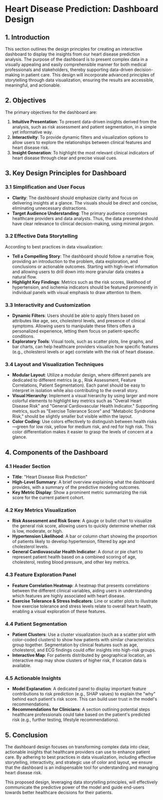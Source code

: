 # Heart Disease Prediction: Dashboard Design

## 1. Introduction

This section outlines the design principles for creating an interactive dashboard to display the insights from our heart disease prediction analysis. The purpose of the dashboard is to present complex data in a visually appealing and easily comprehensible manner for both medical professionals and stakeholders, thereby supporting data-driven decision-making in patient care. This design will incorporate advanced principles of storytelling through data visualization, ensuring the results are accessible, meaningful, and actionable.

## 2. Objectives

The primary objectives for the dashboard are:

1. **Intuitive Presentation**: To present data-driven insights derived from the analysis, such as risk assessment and patient segmentation, in a simple yet informative way.
2. **Interactivity**: To provide dynamic filters and visualization options to allow users to explore the relationships between clinical features and heart disease risk.
3. **Insight Generation**: To highlight the most relevant clinical indicators of heart disease through clear and precise visual cues.

## 3. Key Design Principles for Dashboard

### 3.1 Simplification and User Focus

- **Clarity**: The dashboard should emphasize clarity and focus on delivering insights at a glance. The visuals should be direct and concise, eliminating unnecessary distractions.
- **Target Audience Understanding**: The primary audience comprises healthcare providers and data analysts. Thus, the data presented should have clear relevance to clinical decision-making, using minimal jargon.

### 3.2 Effective Data Storytelling

According to best practices in data visualization:

- **Tell a Compelling Story**: The dashboard should follow a narrative flow, providing an introduction to the problem, data exploration, and conclusions or actionable outcomes. Starting with high-level information and allowing users to drill down into more granular data creates a natural flow.
- **Highlight Key Findings**: Metrics such as the risk scores, likelihood of hypertension, and ischemia indicators should be featured prominently in individual panels with visual emphasis to draw attention to them.

### 3.3 Interactivity and Customization

- **Dynamic Filters**: Users should be able to apply filters based on attributes like age, sex, cholesterol levels, and presence of clinical symptoms. Allowing users to manipulate these filters offers a personalized experience, letting them focus on patient-specific conditions.
- **Exploratory Tools**: Visual tools, such as scatter plots, line graphs, and bar charts, can help healthcare providers visualize how specific features (e.g., cholesterol levels or age) correlate with the risk of heart disease.

### 3.4 Layout and Visualization Techniques

- **Modular Layout**: Utilize a modular design, where different panels are dedicated to different metrics (e.g., Risk Assessment, Feature Correlations, Patient Segmentation). Each panel should be easy to interpret in isolation while also contributing to the overall story.
- **Visual Hierarchy**: Implement a visual hierarchy by using larger and more colorful elements to highlight key metrics such as "Overall Heart Disease Risk" and "General Cardiovascular Health Indicator." Supporting metrics, such as "Exercise Tolerance Score" and "Metabolic Syndrome Risk," should be slightly smaller but visible within the layout.
- **Color Coding**: Use colors effectively to distinguish between health risks—green for low risk, yellow for medium risk, and red for high risk. This color differentiation makes it easier to grasp the levels of concern at a glance.

## 4. Components of the Dashboard

### 4.1 Header Section

- **Title**: "Heart Disease Risk Prediction"
- **High-Level Summary**: A brief overview explaining what the dashboard provides, with a summary of the predictive modeling outcomes.
- **Key Metric Display**: Show a prominent metric summarizing the risk score for the current patient cohort.

### 4.2 Key Metrics Visualization

- **Risk Assessment and Risk Score**: A gauge or bullet chart to visualize the general risk score, allowing users to quickly determine whether risk is low, moderate, or high.
- **Hypertension Likelihood**: A bar or column chart showing the proportion of patients likely to develop hypertension, filtered by age and cholesterol levels.
- **General Cardiovascular Health Indicator**: A donut or pie chart to represent patient health based on a combined scoring of age, cholesterol, resting blood pressure, and other key metrics.

### 4.3 Feature Exploration Panel

- **Feature Correlation Heatmap**: A heatmap that presents correlations between the different clinical variables, aiding users in understanding which features are highly associated with heart disease.
- **Exercise Tolerance & Stress Indicators**: Line or scatter plots to illustrate how exercise tolerance and stress levels relate to overall heart health, enabling a visual exploration of these features.

### 4.4 Patient Segmentation

- **Patient Clusters**: Use a cluster visualization (such as a scatter plot with color-coded clusters) to show how patients with similar characteristics group together. Segmentation by clinical features such as age, cholesterol, and ECG findings could offer insights into high-risk groups.
- **Interactive Map**: For patients distributed by geographical location, an interactive map may show clusters of higher risk, if location data is available.

### 4.5 Actionable Insights

- **Model Explanation**: A dedicated panel to display important feature contributions to risk prediction (e.g., SHAP values) to explain the "why" behind each patient's risk score. This can build user trust in the model's recommendations.
- **Recommendations for Clinicians**: A section outlining potential steps healthcare professionals could take based on the patient's predicted risk (e.g., further testing, lifestyle recommendations).

## 5. Conclusion

The dashboard design focuses on transforming complex data into clear, actionable insights that healthcare providers can use to enhance patient care. By adhering to best practices in data visualization, including effective storytelling, interactivity, and strategic use of color and layout, we ensure that the dashboard is an indispensable tool for understanding and managing heart disease risk.

This proposed design, leveraging data storytelling principles, will effectively communicate the predictive power of the model and guide end-users towards better healthcare decisions for their patients.

